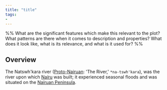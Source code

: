 ```yaml
---
title: "title"
tags:
- 
---
```

%%
What are the significant features which make this relevant to the plot?
What patterns are there when it comes to description and properties?
What does it look like, what is its relevance, and what is it used for?
%%

## Overview
The Natswh'kara river ([Proto-Nairuan](languages/proto-nairuan.md): 'The River,' `*na-tswh'kara`), was the river upon which [Naíru](locations/nairu.md) was built; it experienced seasonal floods and was situated on the [Naíruan Peninsula](locations/nairuan-peninsula.md).